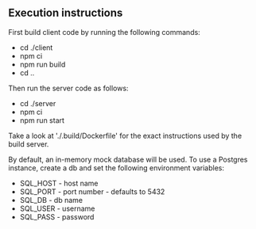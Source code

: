 ## Execution instructions

First build client code by running the following commands:
 - cd ./client
 - npm ci
 - npm run build
 - cd ..

Then run the server code as follows:
 - cd ./server
 - npm ci
 - npm run start

Take a look at './.build/Dockerfile' for the exact instructions used by the build server.

By default, an in-memory mock database will be used.  To use a Postgres instance, create a db and set the following
environment variables:

 - SQL_HOST - host name
 - SQL_PORT - port number - defaults to 5432
 - SQL_DB - db name
 - SQL_USER - username
 - SQL_PASS - password
